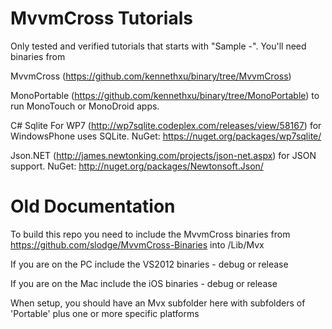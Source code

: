 MvvmCross Tutorials
===================
Only tested and verified tutorials that starts with "Sample -". You'll need binaries from

MvvmCross (https://github.com/kennethxu/binary/tree/MvvmCross)

MonoPortable (https://github.com/kennethxu/binary/tree/MonoPortable) to run MonoTouch or MonoDroid apps.

C# Sqlite For WP7 (http://wp7sqlite.codeplex.com/releases/view/58167) for WindowsPhone uses SQLite. NuGet: https://nuget.org/packages/wp7sqlite/

Json.NET (http://james.newtonking.com/projects/json-net.aspx) for JSON support. NuGet: http://nuget.org/packages/Newtonsoft.Json/

Old Documentation
=================
To build this repo you need to include the MvvmCross binaries from https://github.com/slodge/MvvmCross-Binaries into /Lib/Mvx

If you are on the PC include the VS2012 binaries - debug or release

If you are on the Mac include the iOS binaries - debug or release

When setup, you should have an Mvx subfolder here with subfolders of 'Portable' plus one or more specific platforms